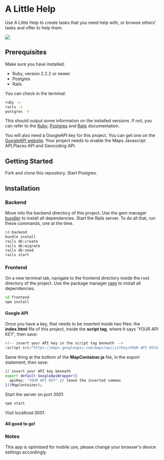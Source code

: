 # A Little Help

Use A Little Help to create tasks that you need help with, or browse others' tasks and offer to help them.

![](A-little-help-gif.gif)

## Prerequisites

Make sure you have installed:
  * Ruby, version 2.2.2 or newer
  * Postgres
  * Rails

You can check in the terminal:

```bash
ruby -v
rails -v
postgres -V
```

This should output some information on the installed versions.
If not, you can refer to the [Ruby](https://www.ruby-lang.org/en/documentation/installation/), [Postgres](https://www.postgresql.org/) and [Rails](https://guides.rubyonrails.org/v5.0/getting_started.html) documentation.

You will also need a GoogleAPI key for this project. You can get one on the [GoogleAPI website](https://cloud.google.com/maps-platform/). Your project needs to enable the Maps Javascript API,Places API and Geocoding API.

## Getting Started

Fork and clone this repository.
Start Postgres.

## Installation

### Backend

Move into the backend directory of this project.
Use the gem manager [bundler](https://bundler.io/v2.0/guides/rails.html) to install all dependencies. Start the Rails server. To do all that, run these commands, one at the time.

```bash
cd backend
bundle install
rails db:create
rails db:migrate
rails db:seed
rails start
```

### Frontend

On a new terminal tab, navigate to the frontend directory inside the root directory of the project. Use the package manager [npm](https://www.npmjs.com/) to install all dependencies. 

```bash
cd frontend
npm install
```

#### Google API

Once you have a key, that needs to be inserted inside two files:
the **index.html** file of this project, inside the **script tag**, where it says 'YOUR API KEY', then save:

```bash
<!-- insert your API key in the script tag beneath -->
<script src="https://maps.googleapis.com/maps/api/js?key=YOUR API KEY&libraries=places"></script>
```

Same thing at the bottom of the **MapContainer.js** file, in the export statement, then save:

```bash
// insert your API key beneath
export default GoogleApiWrapper({
  apiKey: "YOUR API KEY" // leave the inverted commas
})(MapContainer);
```


Start the server on port 3001.
```bash
npm start
```

Visit localhost:3001.


#### All good to go!

### Notes

This app is optimised for mobile use, please change your browser's device settings accordingly.
